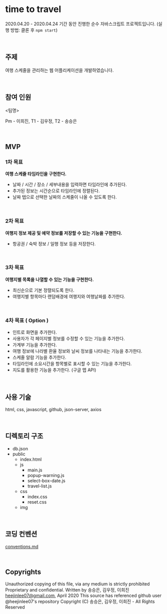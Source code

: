 # time to travel

2020.04.20 - 2020.04.24 기간 동안 진행한 순수 자바스크립트 프로젝트입니다.
(실행 방법: 클론 후 `npm start`)

<br>

## 주제

여행 스케줄을 관리하는 웹 어플리케이션을 개발하였습니다.

<br>

## 참여 인원

<팀명>

Pm - 이희진, T1 - 김우정, T2 - 송승은

<br>

## MVP

### 1차 목표

**여행 스케줄 타임라인을 구현한다.**

- 날짜 / 시간 / 장소 / 세부내용을 입력하면 타임라인에 추가된다.
- 추가된 정보는 시간순으로 타임라인에 정렬된다.
- 날짜 탭으로 선택한 날짜의 스케줄이 나올 수 있도록 한다.

<br>

### 2차 목표

**여행지 정보 제공 및 예약 정보를 저장할 수 있는 기능을 구현한다.**

- 항공권 / 숙박 정보 / 일행 정보 등을 저장한다.

<br>

### 3차 목표

**여행지별 목록을 나열할 수 있는 기능을 구현한다.**

- 최신순으로 기본 정렬되도록 한다.
- 여행지별 항목마다 랜덤배경에 여행지와 여행날짜를 추가한다.

<br>

### 4차 목표 ( Option )

- 인트로 화면을 추가한다.
- 사용자가 각 페이지별 정보를 수정할 수 있는 기능을 추가한다.
- 가계부 기능을 추가한다.
- 여행 정보에 나라별 환율 정보와 날씨 정보를 나타내는 기능을 추가한다.
- 스케줄 알람 기능을 추가한다.
- 타임라인에 소요시간을 항목별로 표시할 수 있는 기능을 추가한다.
- 지도를 활용한 기능을 추가한다. (구글 맵 API)

<br>

## 사용 기술

html, css, javascript, github, json-server, axios

<br>

## 디렉토리 구조

- db.json
- public
  - index.html
  - js
    - main.js
    - popup-warning.js
    - select-box-date.js
    - travel-list.js
  - css
    - index.css
    - reset.css
  - img

<br>

## 코딩 컨벤션

[conventions.md](https://github.com/heejinlee07/TimeToTravel/blob/master/conventions.md)

<br>

## Copyrights

Unauthorized copying of this file, via any medium is strictly prohibited Proprietary and confidential. Written by 송승은, 김우정, 이희진 [heejinlee07@gmail.com](mailto:heejinlee07@gmail.com), April 2020 This source has referenced github user @heejinlee07's repository Copyright (C) 송승은, 김우정, 이희진 - All Rights Reserved

<br>
